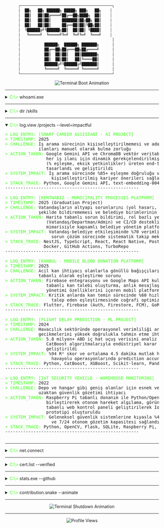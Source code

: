 ```
      ┌──────────────────────────────────────────┐
      │  ██╗   ██╗ ██████╗ █████╗ ███╗   ██╗    │
      │  ██║   ██║██╔════╝██╔══██╗████╗  ██║    │
      │  ██║   ██║██║     ███████║██╔██╗ ██║    │
      │  ██║   ██║██║     ██╔══██║██║╚██╗██║    │
      │  ╚██████╔╝╚██████╗██║  ██║██║ ╚████║    │
      │   ╚═════╝  ╚═════╝╚═╝  ╚═╝╚═╝  ╚═══╝    │
      │                                          │
      │           ██████╗  ██████╗ ███████╗      │
      │           ██╔══██╗██╔═══██╗██╔════╝      │
      │           ██║  ██║██║   ██║███████╗      │
      │           ██║  ██║██║   ██║╚════██║      │
      │           ██████╔╝╚██████╔╝███████║      │
      │           ╚═════╝  ╚═════╝ ╚══════╝      │
      └──────────────────────────────────────────┘
```

<p align="center">
  <img src="https://readme-typing-svg.herokuapp.com?font=Fira+Code&size=16&pause=1000&color=39FF14&center=true&vCenter=true&width=600&lines=INITIALIZING+UCAN-DOS+v2.0...;BIOS+CHECK%3A+OK;MEMORY+TEST%3A+64KB+OK;LOADING+KERNEL...;MOUNTING+%2Fdev%2Fideas...;SCANNING+FOR+BUSINESS+LOGIC...;COMPILING+CREATIVE+SOLUTIONS...;READY.;Welcome%2C+user.+Type+'help'+for+commands.;Current+user%3A+FURKAN_UCAN;System+architecture%3A+Business+%26+Technology+Hybrid;Uptime%3A+22+years+and+counting..." alt="Terminal Boot Animation" />
</p>

---

<details>
  <summary><font color="#39FF14">C:\></font> whoami.exe</summary>
  
<p align="center">
  <img src="https://readme-typing-svg.herokuapp.com?font=Fira+Code&size=14&pause=1000&color=E0E0E0&center=true&vCenter=true&width=700&lines=User%3A+Furkan+Ucan;Title%3A+Business+%26+Technology+Architect+%7C+MIS+Graduate;Location%3A+Izmir%2C+Turkey;Education%3A+Management+Information+Systems+(DEU)+%7C+GIS+(AU);Primary+Function%3A+Transforming+complex+business+processes;into+technology-driven+efficient+solutions;Philosophy%3A+A+line+of+code+is+not+just+a+command...;it's+a+solution+to+a+human+problem.;My+OS+specializes+in+debugging+business+processes%2C;compiling+ideas+into+value%2C;and+executing+strategies+with+clean%2C+scalable+systems.;Languages%3A+Turkish+(Native)%2C+English+(B1)" alt="whoami Output Animation" />
</p>

<pre>
<font color="#39FF14">></font> Current Status: <font color="#39FF14">READY FOR NEW CHALLENGES</font>
</pre>

</details>

---

<details>
  <summary><font color="#39FF14">C:\></font> dir /skills</summary>
  
  <pre>
<font color="#39FF14">BUSINESS_INTELLIGENCE/</font>
  ├── business_process_analysis.dll
  ├── process_modeling_BPMN.sys
  ├── requirements_analysis.exe
  ├── agile_scrum.cfg
  ├── power_bi.dashboard
  └── stakeholder_management.lib

<font color="#39FF14">PROGRAMMING_LANGUAGES/</font>
  ├── python.exe
  ├── typescript.exe
  ├── javascript.exe
  ├── sql.query
  └── flutter.dart

<font color="#39FF14">BACKEND_FRAMEWORKS/</font>
  ├── nestjs.framework
  ├── nodejs.runtime
  ├── flask.microservice
  └── restful_apis.lib

<font color="#39FF14">FRONTEND_TECHNOLOGIES/</font>
  ├── react.lib
  ├── react_native.mobile
  ├── html_css.ui
  └── responsive_design.css

<font color="#39FF14">DATABASE_SYSTEMS/</font>
  ├── postgresql.db
  ├── postgis.spatial
  ├── mysql.db
  ├── mongodb.nosql
  ├── redis.cache
  └── sqlite.embedded

<font color="#39FF14">DEVOPS_CLOUD/</font>
  ├── docker.container
  ├── github_actions.cicd
  ├── firebase.gcp
  ├── turborepo.monorepo
  └── linux.os

<font color="#39FF14">AI_ML_DATA/</font>
  ├── machine_learning.py
  ├── xgboost.model
  ├── catboost.ensemble
  ├── scikit_learn.toolkit
  ├── pandas.dataframe
  ├── gemini_api.ai
  ├── chromadb.vector
  └── opencv.vision

<font color="#39FF14">IOT_HARDWARE/</font>
  ├── raspberry_pi.embedded
  ├── iot_systems.device
  └── sensor_integration.hw
  </pre>
  
</details>

---

<details open>
  <summary><font color="#39FF14">C:\></font> log.view /projects --level=impactful</summary>
  
  <pre>
<font color="#39FF14">> LOG_ENTRY: [SMART CAREER ASSISTANT - AI PROJECT]</font>
<font color="#39FF14">> TIMESTAMP:</font> 2025
<font color="#39FF14">> CHALLENGE:</font> İş arama sürecinin kişiselleştirilmemesi ve adayların CV'lerine uygun
             ilanları manuel olarak bulma zorluğu
<font color="#39FF14">> ACTION_TAKEN:</font> Google Gemini API ve ChromaDB vektör veritabanı kullanılarak,
                her iş ilanı için dinamik gerekçelendirilmiş uygunluk raporu
                (% eşleşme, eksik yetkinlikler) üreten end-to-end AI sistemi
                tasarlandı ve geliştirildi
<font color="#39FF14">> SYSTEM_IMPACT:</font> İş arama sürecinde %85+ eşleşme doğruluğu ve otomatik
                  kişiselleştirilmiş kariyer önerileri sağlandı
<font color="#39FF14">> STACK_TRACE:</font> Python, Google Gemini API, text-embedding-004, ChromaDB, JobSpy
----------------------------------------------------

<font color="#39FF14">> LOG_ENTRY: [KENTNABIZ - MUNICIPALITY PROCESSES PLATFORM]</font>
<font color="#39FF14">> TIMESTAMP:</font> 2025 (Graduation Project)
<font color="#39FF14">> CHALLENGE:</font> Vatandaşların altyapı sorunlarını (yol hasarı, su kaçağı) etkili
             şekilde bildirememesi ve belediye birimlerinin koordinasyon eksikliği
<font color="#39FF14">> ACTION_TAKEN:</font> Harita tabanlı sorun bildirimi, rol bazlı yetkilendirme
                (Vatandaş/Departman/Admin) ve CI/CD destekli monorepo
                mimarisiyle kapsamlı belediye yönetim platformu geliştirildi
<font color="#39FF14">> SYSTEM_IMPACT:</font> Vatandaş-belediye etkileşiminde %70 verimlilik artışı ve
                  sorun çözüm sürecinde sistematik takip mekanizması sağlandı
<font color="#39FF14">> STACK_TRACE:</font> NestJS, TypeScript, React, React Native, PostgreSQL, PostGIS,
               Docker, GitHub Actions, TurboRepo
----------------------------------------------------

<font color="#39FF14">> LOG_ENTRY: [KANBUL - MOBILE BLOOD DONATION PLATFORM]</font>
<font color="#39FF14">> TIMESTAMP:</font> 2025
<font color="#39FF14">> CHALLENGE:</font> Acil kan ihtiyacı olanlarla gönüllü bağışçıları hızlı ve konum
             tabanlı olarak eşleştirme sorunu
<font color="#39FF14">> ACTION_TAKEN:</font> Firebase entegrasyonu ve Google Maps API kullanılarak konum
                tabanlı kan talebi oluşturma, anlık mesajlaşma ve bağış teklifi
                yönetimi özelliklerini içeren mobil platform implementasyonu
<font color="#39FF14">> SYSTEM_IMPACT:</font> Kritik anlarda kan temin sürecinde %60 hızlanma ve bağışçı-
                  talep eden eşleştirmesinde coğrafi optimizasyon sağlandı
<font color="#39FF14">> STACK_TRACE:</font> Flutter, Firebase (Auth, Firestore, FCM), GoRouter, Riverpod
----------------------------------------------------

<font color="#39FF14">> LOG_ENTRY: [FLIGHT DELAY PREDICTION - ML PROJECT]</font>
<font color="#39FF14">> TIMESTAMP:</font> 2024
<font color="#39FF14">> CHALLENGE:</font> Havacılık sektöründe operasyonel verimliliği artırmak için uçuş
             gecikmelerini yüksek doğrulukla tahmin etme ihtiyacı
<font color="#39FF14">> ACTION_TAKEN:</font> 5.8 milyon+ ABD iç hat uçuş verisini analiz ederek XGBoost ve
                CatBoost algoritmalarıyla endüstriyel karar destek sistemi modeli
                geliştirildi
<font color="#39FF14">> SYSTEM_IMPACT:</font> %94 R² skor ve ortalama 4.5 dakika mutlak hata (MAE) ile
                  havayolu operasyonlarında prediction accuracy breakthrough sağlandı
<font color="#39FF14">> STACK_TRACE:</font> Python, CatBoost, XGBoost, Scikit-learn, Pandas
----------------------------------------------------

<font color="#39FF14">> LOG_ENTRY: [IoT SECURITY VEHICLE - WAREHOUSE MONITORING]</font>
<font color="#39FF14">> TIMESTAMP:</font> 2022
<font color="#39FF14">> CHALLENGE:</font> Depo ve hangar gibi geniş alanlar için esnek ve düşük maliyetli
             uzaktan güvenlik gözetimi ihtiyacı
<font color="#39FF14">> ACTION_TAKEN:</font> Raspberry Pi tabanlı donanım ile Python/OpenCV yazılımını
                birleştirerek otonom hareket algılama, görüntü işleme ve Flask
                tabanlı web kontrol paneli geliştirilerek IoT güvenlik aracı
                prototipi oluşturuldu
<font color="#39FF14">> SYSTEM_IMPACT:</font> Geleneksel güvenlik sistemlerine kıyasla %40 maliyet azalması
                  ve 7/24 otonom gözetim kapasitesi sağlandı
<font color="#39FF14">> STACK_TRACE:</font> Python, OpenCV, Flask, SQLite, Raspberry Pi, IoT Sensors
----------------------------------------------------
  </pre>
  
</details>

---

<details>
  <summary><font color="#39FF14">C:\></font> net.connect</summary>
  
<p><font color="#39FF14">> Establishing connection to professional network...</font></p>

[![LinkedIn](https://img.shields.io/badge/LinkedIn-0A66C2?style=for-the-badge&logo=linkedin&logoColor=white)](https://linkedin.com/in/furkan-ucan)

<p><font color="#39FF14">> Pinging email gateway...</font></p>

[![Email](https://img.shields.io/badge/Email-FF0000?style=for-the-badge&logo=yandex&logoColor=white)](mailto:furkan.ucann@yandex.com)

<p><font color="#39FF14">> Accessing code repository...</font></p>

[![GitHub](https://img.shields.io/badge/GitHub-181717?style=for-the-badge&logo=github&logoColor=white)](https://github.com/furkan-ucan)

<p><font color="#39FF14">> Displaying contact coordinates...</font></p>

📍 **Location**: Izmir, Turkey  
📞 **Phone**: +90 551 958 74 55

</details>

---

<details>
  <summary><font color="#39FF14">C:\></font> cert.list --verified</summary>
  
  <pre>
<font color="#39FF14">CYBERSECURITY_CERTIFICATIONS/</font>
  ├── cyber_threat_intelligence_BTK.cert        [2023]
  ├── cyberops_associate_cisco.cert            [2023]
  ├── ccnav7_cisco.cert                        [2023]
  ├── ndg_linux_unhatched_cisco.cert           [2022]
  └── intro_to_cybersecurity_cisco.cert        [2022]

<font color="#39FF14">ACADEMIC_CREDENTIALS/</font>
  ├── management_information_systems_DEU.degree [2025]
  └── geographic_information_systems_AU.degree  [2024]
  </pre>
  
</details>

---

<details>
  <summary><font color="#39FF14">C:\></font> stats.exe --github</summary>

<div align="center">
  <img src="https://github-readme-stats.vercel.app/api?username=furkan-ucan&show_icons=true&theme=catppuccin_mocha&rank_icon=github&hide_border=true" alt="GitHub Stats" />
  <img src="https://github-readme-streak-stats.herokuapp.com/?user=furkan-ucan&theme=catppuccin_mocha&hide_border=true" alt="GitHub Streak" />
</div>

</details>

---

<details>
  <summary><font color="#39FF14">C:\></font> contribution.snake --animate</summary>

<p align="center">
  <img src="https://raw.githubusercontent.com/furkan-ucan/furkan-ucan/main/dist/github-contribution-grid-snake-dark.svg" alt="Contribution Snake Animation" />
</p>

</details>

---

<p align="center">
  <img src="https://readme-typing-svg.herokuapp.com?font=Fira+Code&size=16&pause=1000&color=39FF14&center=true&vCenter=true&width=600&lines=C%3A%5C%3E+shutdown.exe+-r+-m+%22Ready+for+new+challenges%22;Saving+current+session...;Backing+up+innovative+business+solutions...;Syncing+AI%2FML+models...;Committing+latest+code+to+repository...;System+is+rebooting+with+enhanced+capabilities...;Thanks+for+exploring+UCAN-DOS+v2.0+terminal.;Ready+to+debug+business+processes+and+compile+solutions%3F;Contact+coordinates%3A+Izmir%2C+Turkey+%7C+%2B90+551+958+74+55;Press+any+key+to+initiate+collaboration+protocol..." alt="Terminal Shutdown Animation" />
</p>

---

<p align="center">
  <img src="https://komarev.com/ghpvc/?username=furkan-ucan&color=green&style=flat-square&label=VISITORS" alt="Profile Views" />
</p>
